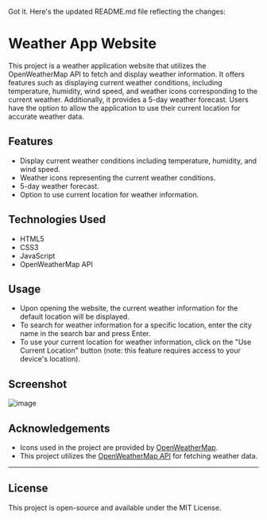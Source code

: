 Got it. Here's the updated README.md file reflecting the changes:

# Weather App Website

This project is a weather application website that utilizes the OpenWeatherMap API to fetch and display weather information. It offers features such as displaying current weather conditions, including temperature, humidity, wind speed, and weather icons corresponding to the current weather. Additionally, it provides a 5-day weather forecast. Users have the option to allow the application to use their current location for accurate weather data.

## Features

- Display current weather conditions including temperature, humidity, and wind speed.
- Weather icons representing the current weather conditions.
- 5-day weather forecast.
- Option to use current location for weather information.

## Technologies Used

- HTML5
- CSS3
- JavaScript
- OpenWeatherMap API

## Usage

- Upon opening the website, the current weather information for the default location will be displayed.
- To search for weather information for a specific location, enter the city name in the search bar and press Enter.
- To use your current location for weather information, click on the "Use Current Location" button (note: this feature requires access to your device's location).

## Screenshot

![image](https://github.com/guptakushal03/The-Weather-App/assets/98078018/0a4e792c-2afe-4324-8d28-cb7d7d3468f7)

## Acknowledgements

- Icons used in the project are provided by [OpenWeatherMap](https://openweathermap.org/weather-conditions).
- This project utilizes the [OpenWeatherMap API](https://openweathermap.org/api) for fetching weather data.

 ---

## License
This project is open-source and available under the MIT License.
